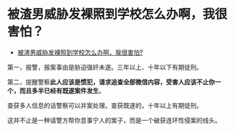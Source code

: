 # 被渣男威胁发裸照到学校怎么办啊，我很害怕？

- [被渣男威胁发裸照到学校怎么办啊，我很害怕?](https://www.zhihu.com/question/338573953/answer/815088654)


第一，报警，报案事由是胁迫强奸未遂。三年以上、十年以下有期徒刑。

第二，提醒警察**此人应该是惯犯，请求追查全部微信内容，受害人应该不止你一个，而且多半已经有既遂案件发生**。

查获多人信息的话警察可以并案处理。查获既遂的，十年以上有期徒刑。

这并不止是一种请警方帮你息事宁人的案子，而是一个破获连环性侵案的线头。
